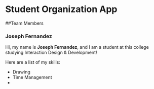 # Student Organization App

##Team Members

### Joseph Fernandez

Hi, my name is **Joseph Fernandez**, and I am a student at this college studying Interaction Design & Development!

Here are a list of my skills:

* Drawing
* Time Management
* 
